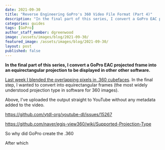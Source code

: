 ```yaml
---
date: 2021-09-30
title: "Reverse Engineering GoPro's 360 Video File Format (Part 4)"
description: "In the final part of this series, I convert a GoPro EAC projected frame into an equirectangular projection to be displayed in other other software."
categories: guides
tags: [GoPro]
author_staff_member: dgreenwood
image: /assets/images/blog/2021-09-30/
featured_image: /assets/images/blog/2021-09-30/
layout: post
published: false
---
```


**In the final part of this series, I convert a GoPro EAC projected frame into an equirectangular projection to be displayed in other other software.**

[Last week I blended the overlapping pixels in .360 cubefaces](/blog/2021/reverse-engineering-gopro-360-file-format-part-3). In the final step, I wanted to convert into equirectangular frames (the most widely understood projection type in software for 360 images).





Above, I've uploaded the output straight to YouTube without any metadata added to the video.


https://github.com/ytdl-org/youtube-dl/issues/15267

https://github.com/naver/egjs-view360/wiki/Supported-Projection-Type

So why did GoPro create the .360

After which